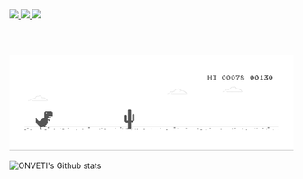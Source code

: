 <!--
**AAkmalDev/AAkmalDev** is a ✨ _special_ ✨ repository because its `README.md` (this file) appears on your GitHub profile.

![img](https://github.com/ONVETI/ONVETI/raw/main/onvetiforgithub.jpg)

# Hello there! 👋🏻

I am Abdreimov Akmal 🙋‍♂️, a Android Developer & Figma.

## Connect with Me 🤝🏻


<p align="center">

<!--github-->
<a href="https://github.com/AAkmalDev">
<img src="https://img.shields.io/badge/github-%23100000.svg?&style=for-the-badge&logo=github&logoColor=white">
</a>

<!--gitlab-->
<a href="https://gitlab.com/developerakmal">
<img src="https://img.shields.io/badge/gitlab-%23330f63.svg?&style=for-the-badge&logo=gitlab&logoColor=white"/>
</a>

<!--telegram-->
<a href="https://t.me/portfolio_Akmal_1">
<img src="https://img.shields.io/badge/telegram-D14836?color=2CA5E0&style=for-the-badge&logo=telegram&logoColor=white"/>
</a>



</p>

<br>
<br>

![gif](https://github.com/ONVETI/ONVETI/raw/main/dino.gif)

![ONVETI's Github stats](https://github-readme-stats.vercel.app/api?username=onveti&show_icons=true&theme=default)
